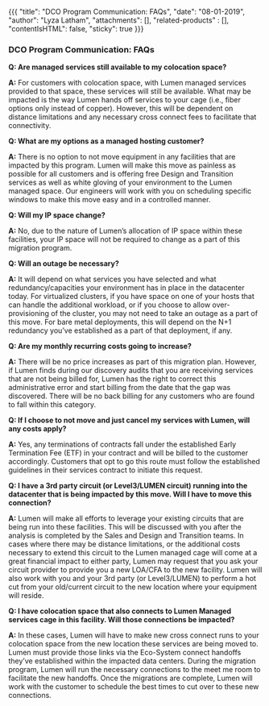 {{{
"title": "DCO Program Communication: FAQs",
"date": "08-01-2019",
"author": "Lyza Latham",
"attachments": [],
"related-products" : [],
"contentIsHTML": false,
"sticky": true
}}}

### DCO Program Communication: FAQs

**Q: Are managed services still available to my colocation space?**

**A:** For customers with colocation space, with Lumen managed services provided to that space, these services will still be available. What may be impacted is the way Lumen hands off services to your cage (i.e., fiber options only instead of copper). However, this will be dependent on distance limitations and any necessary cross connect fees to facilitate that connectivity.

**Q: What are my options as a managed hosting customer?**

**A:** There is no option to not move equipment in any facilities that are impacted by this program. Lumen will make this move as painless as possible for all customers and is offering free Design and Transition services as well as white gloving of your environment to the Lumen managed space. Our engineers will work with you on scheduling specific windows to make this move easy and in a controlled manner.  

**Q: Will my IP space change?** 

**A:** No, due to the nature of Lumen’s allocation of IP space within these facilities, your IP space will not be required to change as a part of this migration program.  

**Q: Will an outage be necessary?**

**A:** It will depend on what services you have selected and what redundancy/capacities your environment has in place in the datacenter today. For virtualized clusters, if you have space on one of your hosts that can handle the additional workload, or if you choose to allow over-provisioning of the cluster, you may not need to take an outage as a part of this move. For bare metal deployments, this will depend on the N+1 redundancy you’ve established as a part of that deployment, if any.  

**Q: Are my monthly recurring costs going to increase?**

**A:** There will be no price increases as part of this migration plan. However, if Lumen finds during our discovery audits that you are receiving services that are not being billed for, Lumen has the right to correct this administrative error and start billing from the date that the gap was discovered. There will be no back billing for any customers who are found to fall within this category.

**Q: If I choose to not move and just cancel my services with Lumen, will any costs apply?**

**A:** Yes, any terminations of contracts fall under the established Early Termination Fee (ETF) in your contract and will be billed to the customer accordingly. Customers that opt to go this route must follow the established guidelines in their services contract to initiate this request.

**Q: I have a 3rd party circuit (or Level3/LUMEN circuit) running into the datacenter that is being impacted by this move. Will I have to move this connection?**

**A:** Lumen will make all efforts to leverage your existing circuits that are being run into these facilities. This will be discussed with you after the analysis is completed by the Sales and Design and Transition teams. In cases where there may be distance limitations, or the additional costs necessary to extend this circuit to the Lumen managed cage will come at a great financial impact to either party, Lumen may request that you ask your circuit provider to provide you a new LOA/CFA to the new facility. Lumen will also work with you and your 3rd party (or Level3/LUMEN) to perform a hot cut from your old/current circuit to the new location where your equipment will reside.

**Q: I have colocation space that also connects to Lumen Managed services cage in this facility. Will those connections be impacted?**

**A:** In these cases, Lumen will have to make new cross connect runs to your colocation space from the new location these services are being moved to. Lumen must provide those links via the Eco-System connect handoffs they’ve established within the impacted data centers. During the migration program, Lumen will run the necessary connections to the meet me room to facilitate the new handoffs. Once the migrations are complete, Lumen will work with the customer to schedule the best times to cut over to these new connections.
